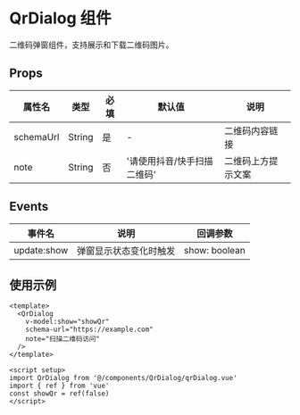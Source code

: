 # QrDialog 组件
二维码弹窗组件，支持展示和下载二维码图片。

## Props
| 属性名     | 类型   | 必填 | 默认值                              | 说明                    |
|------------|--------|------|-------------------------------------|-------------------------|
| schemaUrl  | String | 是   | -                                   | 二维码内容链接          |
| note       | String | 否   | '请使用抖音/快手扫描二维码'        | 二维码上方提示文案      |

## Events
| 事件名       | 说明                     | 回调参数              |
|--------------|--------------------------|-----------------------|
| update:show  | 弹窗显示状态变化时触发   | show: boolean         |

## 使用示例
```vue
<template>
  <QrDialog
    v-model:show="showQr"
    schema-url="https://example.com"
    note="扫描二维码访问"
  />
</template>

<script setup>
import QrDialog from '@/components/QrDialog/qrDialog.vue'
import { ref } from 'vue'
const showQr = ref(false)
</script>
```